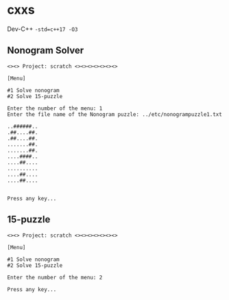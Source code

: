 # cxxs

Dev-C++ `-std=c++17 -O3`

## Nonogram Solver

```
<><> Project: scratch <><><><><><><>

[Menu]

#1 Solve nonogram
#2 Solve 15-puzzle

Enter the number of the menu: 1
Enter the file name of the Nonogram puzzle: ../etc/nonogrampuzzle1.txt

..######..
.##....##.
.##....##.
.......##.
.......##.
....####..
....##....
..........
....##....
....##....


Press any key...
```

## 15-puzzle

```
<><> Project: scratch <><><><><><><>

[Menu]

#1 Solve nonogram
#2 Solve 15-puzzle

Enter the number of the menu: 2

Press any key...
```
